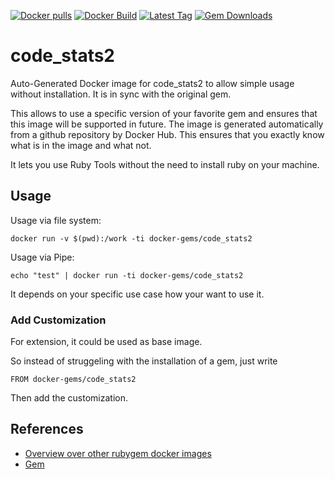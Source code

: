[![Docker pulls](https://img.shields.io/docker/pulls/rubygem/code_stats2.svg)](https://hub.docker.com/r/rubygem/code_stats2/)
[![Docker Build](https://img.shields.io/docker/automated/rubygem/code_stats2.svg)](https://hub.docker.com/r/rubygem/code_stats2/)
[![Latest Tag](https://img.shields.io/github/tag/docker-rubygem/code_stats2.svg)](https://hub.docker.com/r/rubygem/code_stats2/)
[![Gem Downloads](https://img.shields.io/gem/dt/code_stats2.svg)](https://rubygems.org/gems/code_stats2/)
# code_stats2

Auto-Generated Docker image for code_stats2 to allow simple usage without installation.
It is in sync with the original gem.

This allows to use a specific version of your favorite gem and ensures that this image will be supported in future.
The image is generated automatically from a github repository by Docker Hub.
This ensures that you exactly know what is in the image and what not.

It lets you use Ruby Tools without the need to install ruby on your machine.

## Usage

Usage via file system:

`docker run -v $(pwd):/work -ti docker-gems/code_stats2`

Usage via Pipe:

`echo "test" | docker run -ti docker-gems/code_stats2`

It depends on your specific use case how your want to use it.

### Add Customization

For extension, it could be used as base image.

So instead of struggeling with the installation of a gem, just write

`FROM docker-gems/code_stats2`

Then add the customization.

## References

 - [Overview over other rubygem docker images](https://github.com/thinkbot/docker-rubygem)
 - [Gem](https://rubygems.org/gems/code_stats2/)
